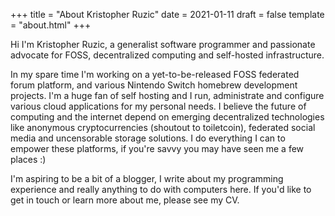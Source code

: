 +++
title = "About Kristopher Ruzic"
date = 2021-01-11
draft = false
template = "about.html"
+++

Hi I'm Kristopher Ruzic, a generalist software programmer and passionate advocate for FOSS, decentralized computing and
self-hosted infrastructure.

In my spare time I'm working on a yet-to-be-released FOSS federated forum platform, and various Nintendo Switch homebrew
development projects. I'm a huge fan of self hosting and I run, administrate and configure various cloud applications
for my personal needs. I believe the future of computing and the internet depend on emerging decentralized technologies
like anonymous cryptocurrencies (shoutout to toiletcoin), federated social media and uncensorable storage solutions. I
do everything I can to empower these platforms, if you're savvy you may have seen me a few places :)

I'm aspiring to be a bit of a blogger, I write about my programming experience and really anything to do with computers
here. If you'd like to get in touch or learn more about me, please see my CV.
